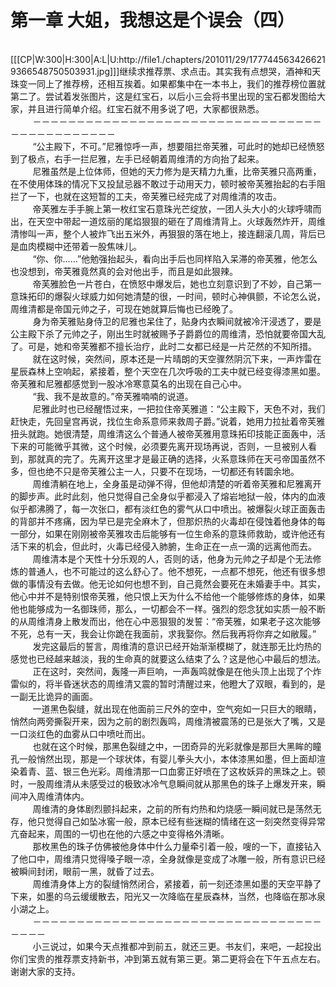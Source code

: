 <h1>第一章 大姐，我想这是个误会（四）</h1>
<div id="content">&nbsp&nbsp&nbsp&nbsp&nbsp&nbsp&nbsp&nbsp
 [[[CP|W:300|H:300|A:L|U:http://file1./chapters/201011/29/1777445634266219366548750503931.jpg]]]继续求推荐票、求点击。其实我有点想哭，酒神和天珠变一同上了推荐榜，还相互挨着。如果都集中在一本书上，我们的推荐榜位置就第二了。尝试着发张图片，这是红宝石，以后小三会将书里出现的宝石都发图给大家，并且进行简单介绍。红宝石就不用多说了吧，大家都很熟悉。
 <br/>&nbsp&nbsp&nbsp&nbsp&nbsp&nbsp&nbsp&nbsp
 －－－－－－－－－－－－－－－－－－－－－－－－－－－－－－－－－－－－－－－－－－－－－
 <br/>&nbsp&nbsp&nbsp&nbsp&nbsp&nbsp&nbsp&nbsp
 “公主殿下，不可。”尼雅惊呼一声，想要阻拦帝芙雅，可此时的她却已经愤怒到了极点，右手一拦尼雅，左手已经朝着周维清的方向抬了起来。
 <br/>&nbsp&nbsp&nbsp&nbsp&nbsp&nbsp&nbsp&nbsp
 尼雅虽然是上位体师，但她的天力修为是天精力九重，比帝芙雅只高两重，在不使用体珠的情况下又投鼠忌器不敢过于动用天力，顿时被帝芙雅抬起的右手阻拦了一下，也就在这短暂的工夫，帝芙雅已经完成了对周维清的攻击。
 <br/>&nbsp&nbsp&nbsp&nbsp&nbsp&nbsp&nbsp&nbsp
 帝芙雅左手手腕上第一枚红宝石意珠光芒绽放，一团人头大小的火球呼啸而出，在天空中带起一道炫丽的尾焰狠狠的砸在了周维清背上。火球轰然炸开，周维清惨叫一声，整个人被炸飞出五米外，再狠狠的落在地上，接连翻滚几周，背后已是血肉模糊中还带着一股焦味儿。
 <br/>&nbsp&nbsp&nbsp&nbsp&nbsp&nbsp&nbsp&nbsp
 “你、你……”他勉强抬起头，看向出手后也同样陷入呆滞的帝芙雅，他怎么也没想到，帝芙雅竟然真的会对他出手，而且是如此狠辣。
 <br/>&nbsp&nbsp&nbsp&nbsp&nbsp&nbsp&nbsp&nbsp
 帝芙雅脸色一片苍白，在愤怒中爆发后，她也立刻意识到了不妙，自己第一意珠拓印的爆裂火球威力如何她清楚的很，一时间，顿时心神俱颤，不论怎么说，周维清都是帝国元帅之子，可现在她就算后悔也已经晚了。
 <br/>&nbsp&nbsp&nbsp&nbsp&nbsp&nbsp&nbsp&nbsp
 身为帝芙雅贴身侍卫的尼雅也呆住了，贴身内衣瞬间就被冷汗浸透了，要是公主殿下杀了元帅之子，刚出生时就被赐予子爵爵位的周维清，恐怕就要帝国大乱了。可是，她和帝芙雅都不擅长治疗，此时二女都已经是一片茫然的不知所措。
 <br/>&nbsp&nbsp&nbsp&nbsp&nbsp&nbsp&nbsp&nbsp
 就在这时候，突然间，原本还是一片晴朗的天空骤然阴沉下来，一声炸雷在星辰森林上空响起，紧接着，整个天空在几次呼吸的工夫中就已经变得漆黑如墨。帝芙雅和尼雅都感觉到一股冰冷寒意莫名的出现在自己心中。
 <br/>&nbsp&nbsp&nbsp&nbsp&nbsp&nbsp&nbsp&nbsp
 “我、我不是故意的。”帝芙雅喃喃的说道。
 <br/>&nbsp&nbsp&nbsp&nbsp&nbsp&nbsp&nbsp&nbsp
 尼雅此时也已经醒悟过来，一把拉住帝芙雅道：“公主殿下，天色不对，我们赶快走，先回皇宫再说，找位生命系意师来救周子爵。”说着，她用力拉扯着帝芙雅扭头就跑。她很清楚，周维清这么个普通人被帝芙雅用意珠拓印技能正面轰中，活下来的可能微乎其微，这个时候，必须要先离开现场再说，否则，一旦被别人看到，那就真的完了。先离开这里才是最正确的选择，火系意珠师在天弓帝国虽然不多，但也绝不只是帝芙雅公主一人，只要不在现场，一切都还有转圜余地。
 <br/>&nbsp&nbsp&nbsp&nbsp&nbsp&nbsp&nbsp&nbsp
 周维清躺在地上，全身虽是动弹不得，但他却清楚的听着帝芙雅和尼雅离开的脚步声。此时此刻，他只觉得自己全身似乎都浸入了熔岩地狱一般，体内的血液似乎都沸腾了，每一次张口，都有淡红色的雾气从口中喷出。被爆裂火球正面轰击的背部并不疼痛，因为早已是完全麻木了，但那炽热的火毒却在侵蚀着他身体的每一部分，如果在刚刚被帝芙雅攻击后能够有一位生命系的意珠师救助，或许他还有活下来的机会，但此时，火毒已经侵入肺腑，生命正在一点一滴的远离他而去。
 <br/>&nbsp&nbsp&nbsp&nbsp&nbsp&nbsp&nbsp&nbsp
 周维清本是个天性十分乐观的人，否则的话，他身为元帅之子却是个无法修炼的普通人，也不可能过的这么舒心了。他不想死，一点都不想死，他还有很多想做的事情没有去做。他无论如何也想不到，自己竟然会要死在未婚妻手中。其实，他心中并不是特别恨帝芙雅，他只恨上天为什么不给他一个能够修炼的身体，如果他也能够成为一名御珠师，那么，一切都会不一样。强烈的怨念犹如实质一般不断的从周维清身上散发而出，他在心中恶狠狠的发誓：“帝芙雅，如果老子这次能够不死，总有一天，我会让你跪在我面前，求我娶你。然后我再将你弃之如敝履。”
 <br/>&nbsp&nbsp&nbsp&nbsp&nbsp&nbsp&nbsp&nbsp
 发完这最后的誓言，周维清的意识已经开始渐渐模糊了，就连那无比灼热的感觉也已经越来越淡，我的生命真的就要这么结束了么？这是他心中最后的想法。
 <br/>&nbsp&nbsp&nbsp&nbsp&nbsp&nbsp&nbsp&nbsp
 正在这时，突然间，轰隆一声巨响，一声轰鸣就像是在他头顶上出现了个炸雷似的，将半昏迷状态的周维清又震的暂时清醒过来，他瞪大了双眼，看到的，是一副无比诡异的画面。
 <br/>&nbsp&nbsp&nbsp&nbsp&nbsp&nbsp&nbsp&nbsp
 一道黑色裂缝，就出现在他面前三尺外的空中，空气宛如一只巨大的眼睛，悄然向两旁撕裂开来，因为之前的剧烈轰鸣，周维清被震荡的已是张大了嘴，又是一口淡红色的血雾从口中喷吐而出。
 <br/>&nbsp&nbsp&nbsp&nbsp&nbsp&nbsp&nbsp&nbsp
 也就在这个时候，那黑色裂缝之中，一团奇异的光彩就像是那巨大黑眸的瞳孔一般悄然出现，那是一个球状体，有婴儿拳头大小，本体漆黑如墨，但上面却渲染着青、蓝、银三色光彩。周维清那一口血雾正好喷在了这枚妖异的黑珠之上。顿时，一股周维清从未感受过的极致冰冷气息瞬间就从那黑色的珠子上爆发开来，瞬间冲入周维清体内。
 <br/>&nbsp&nbsp&nbsp&nbsp&nbsp&nbsp&nbsp&nbsp
 周维清的身体剧烈颤抖起来，之前的所有灼热和灼烧感一瞬间就已是荡然无存，他只觉得自己如坠冰窖一般，原本已经有些迷糊的情绪在这一刻突然变得异常亢奋起来，周围的一切也在他的六感之中变得格外清晰。
 <br/>&nbsp&nbsp&nbsp&nbsp&nbsp&nbsp&nbsp&nbsp
 那枚黑色的珠子仿佛被他身体中什么力量牵引着一般，嗖的一下，直接钻入了他口中，周维清只觉得嗓子眼一凉，全身就像是变成了冰雕一般，所有意识已经被瞬间封闭，眼前一黑，就昏了过去。
 <br/>&nbsp&nbsp&nbsp&nbsp&nbsp&nbsp&nbsp&nbsp
 周维清身体上方的裂缝悄然闭合，紧接着，前一刻还漆黑如墨的天空平静了下来，如墨的乌云缓缓散去，阳光又一次降临在星辰森林，当然，也降临在那冰泉小湖之上。
 <br/>&nbsp&nbsp&nbsp&nbsp&nbsp&nbsp&nbsp&nbsp
 －－－－－－－－－－－－－－－－－－－－－－－－－－－－－－－－－－－－－
 <br/>&nbsp&nbsp&nbsp&nbsp&nbsp&nbsp&nbsp&nbsp
 小三说过，如果今天点推都冲到前五，就还三更。书友们，来吧，一起投出你们宝贵的推荐票支持新书，冲到第五就有第三更。第二更将会在下午五点左右。谢谢大家的支持。
 <br/>&nbsp&nbsp&nbsp&nbsp&nbsp&nbsp&nbsp&nbsp
</div>

